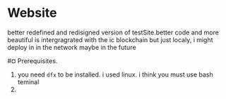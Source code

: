 # Website
better redefined and redisigned version of testSite.better code and more beautiful
is intergragrated with the ic blockchain but just localy, i might deploy in in the network maybe in the future

#¤ Prerequisites.
1. you need `dfx` to be installed. i used linux. i think you must use bash teminal
2. 
